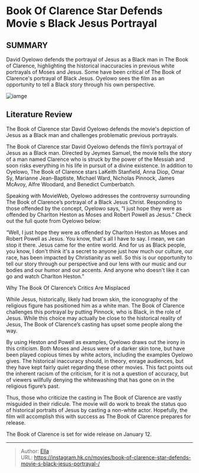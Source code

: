 # Book Of Clarence Star Defends Movie s Black Jesus Portrayal 


## SUMMARY 



  David Oyelowo defends the portrayal of Jesus as a Black man in The Book of Clarence, highlighting the historical inaccuracies in previous white portrayals of Moses and Jesus.   Some have been critical of The Book of Clarence&#39;s portrayal of Black Jesus.   Oyelowo sees the film as an opportunity to tell a Black story through his own perspective.  

![iamge](https://static1.srcdn.com/wordpress/wp-content/uploads/2024/01/rj-cyler-lakeith-stanfield-laughing-in-the-book-of-clarence.jpg)

## Literature Review

The Book of Clarence star David Oyelowo defends the movie&#39;s depiction of Jesus as a Black man and challenges problematic previous portrayals.




The Book of Clarence star David Oyelowo defends the film’s portrayal of Jesus as a Black man. Directed by Jeymes Samuel, the movie tells the story of a man named Clarence who is struck by the power of the Messiah and soon risks everything in his life in pursuit of a divine existence. In addition to Oyelowo, The Book of Clarence stars LaKeith Stanfield, Anna Diop, Omar Sy, Marianne Jean-Baptiste, Michael Ward, Nicholas Pinnock, James McAvoy, Alfre Woodard, and Benedict Cumberbatch.




Speaking with MovieWeb, Oyelowo addresses the controversy surrounding The Book of Clarence’s portrayal of a Black Jesus Christ. Responding to those offended by the concept, Oyelowo says, “I just hope they were as offended by Charlton Heston as Moses and Robert Powell as Jesus.” Check out the full quote from Oyelowo below:


“Well, I just hope they were as offended by Charlton Heston as Moses and Robert Powell as Jesus. You know, that&#39;s all I have to say. I mean, we can stop it there. Jesus came for the entire world. And for us as Black people, you know, I don&#39;t think it&#39;s a secret to anyone just how much our culture, our race, has been impacted by Christianity as well. So this is our opportunity to tell our story through our perspective and our lens with our music and our bodies and our humor and our accents. And anyone who doesn&#39;t like it can go and watch Charlton Heston.”



 Why The Book Of Clarence’s Critics Are Misplaced 
          




While Jesus, historically, likely had brown skin, the iconography of the religious figure has positioned him as a white man. The Book of Clarence challenges this portrayal by putting Pinnock, who is Black, in the role of Jesus. While this choice may actually be close to the historical reality of Jesus, The Book of Clarence’s casting has upset some people along the way.

By using Heston and Powell as examples, Oyelowo draws out the irony in this criticism. Both Moses and Jesus were of a darker skin tone, but have been played copious times by white actors, including the examples Oyelowo gives. The historical inaccuracy should, in theory, enrage audiences, but they have kept fairly quiet regarding these other movies. This fact points out the inherent racism of the criticism, for it is not a question of accuracy, but of viewers willfully denying the whitewashing that has gone on in the religious figure’s past.

Thus, those who criticize the casting in The Book of Clarence are vastly misguided in their ridicule. The movie will do work to break the status quo of historical portraits of Jesus by casting a non-white actor. Hopefully, the film will accomplish this with success as The Book of Clarence prepares for release.






The Book of Clarence is set for wide release on January 12.






---

> Author: [Ella](https://instagram.hk.cn/)  
> URL: https://instagram.hk.cn/movies/book-of-clarence-star-defends-movie-s-black-jesus-portrayal-/  


